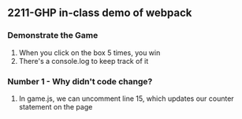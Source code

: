 ## 2211-GHP in-class demo of webpack

### Demonstrate the Game
1. When you click on the box 5 times, you win
2. There's a console.log to keep track of it

### Number 1 - Why didn't code change?
1. In game.js, we can uncomment line 15, which updates our counter statement on the page 

